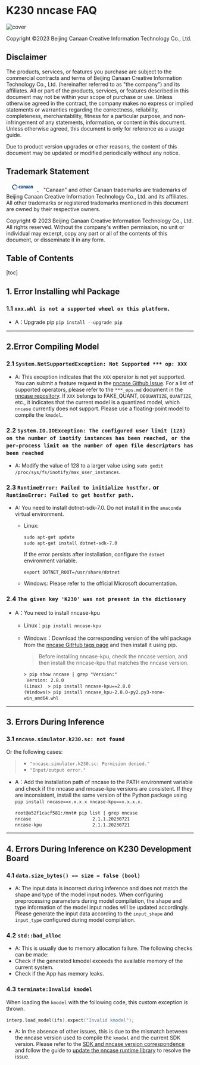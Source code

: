 # K230 nncase FAQ

![cover](../../zh/03_other/images/canaan-cover.png)

Copyright ©2023 Beijing Canaan Creative Information Technology Co., Ltd.

<div style="page-break-after:always"></div>

## Disclaimer

The products, services, or features you purchase are subject to the commercial contracts and terms of Beijing Canaan Creative Information Technology Co., Ltd. (hereinafter referred to as "the company") and its affiliates. All or part of the products, services, or features described in this document may not be within your scope of purchase or use. Unless otherwise agreed in the contract, the company makes no express or implied statements or warranties regarding the correctness, reliability, completeness, merchantability, fitness for a particular purpose, and non-infringement of any statements, information, or content in this document. Unless otherwise agreed, this document is only for reference as a usage guide.

Due to product version upgrades or other reasons, the content of this document may be updated or modified periodically without any notice.

## Trademark Statement

![logo](images/logo.png)、 "Canaan" and other Canaan trademarks are trademarks of Beijing Canaan Creative Information Technology Co., Ltd. and its affiliates. All other trademarks or registered trademarks mentioned in this document are owned by their respective owners.

Copyright © 2023 Beijing Canaan Creative Information Technology Co., Ltd. All rights reserved.
Without the company's written permission, no unit or individual may excerpt, copy any part or all of the contents of this document, or disseminate it in any form.

<div style="page-break-after:always"></div>

## Table of Contents

[toc]

## 1. Error Installing whl Package

### 1.1 `xxx.whl is not a supported wheel on this platform.`

- A：Upgrade pip `pip install --upgrade pip`

---

## 2.Error Compiling Model

### 2.1 `System.NotSupportedException: Not Supported *** op: XXX`

- A: This exception indicates that the `XXX` operator is not yet supported. You can submit a feature request in the [nncase Github Issue](https://github.com/kendryte/nncase/issues). For a list of supported operators, please refer to the `***_ops.md` document in the [nncase repository](https://github.com/kendryte/nncase/tree/release/2.0/docs). If `XXX` belongs to FAKE_QUANT, `DEQUANTIZE`, `QUANTIZE`, etc., it indicates that the current model is a quantized model, which `nncase` currently does not support. Please use a floating-point model to compile the `kmodel`.

### 2.2 `System.IO.IOException: The configured user limit (128) on the number of inotify instances has been reached, or the per-process limit on the number of open file descriptors has been reached`

- A: Modify the value of 128 to a larger value using `sudo gedit /proc/sys/fs/inotify/max_user_instances`.

### 2.3 `RuntimeError: Failed to initialize hostfxr.` or `RuntimeError: Failed to get hostfxr path.`

- A: You need to install dotnet-sdk-7.0. Do not install it in the `anaconda` virtual environment.
  - Linux:

    ```shell
    sudo apt-get update
    sudo apt-get install dotnet-sdk-7.0
    ```

    If the error persists after installation, configure the `dotnet` environment variable.

    ```shell
    export DOTNET_ROOT=/usr/share/dotnet
    ```

  - Windows: Please refer to the official Microsoft documentation.

### 2.4 `The given key 'K230' was not present in the dictionary`

- A：You need to install nncase-kpu

  - Linux：`pip install nncase-kpu`
  - Windows：Download the corresponding version of the whl package from the [nncase GitHub tags page](https://github.com/kendryte/nncase/tags) and then install it using pip.

    > Before installing nncase-kpu, check the nncase version, and then install the nncase-kpu that matches the nncase version.

    ```shell
    > pip show nncase | grep "Version:"
     Version: 2.8.0
    (Linux)  > pip install nncase-kpu==2.8.0
    (Windows)> pip install nncase_kpu-2.8.0-py2.py3-none-win_amd64.whl
    ```

---

## 3. Errors During Inference

### 3.1 `nncase.simulator.k230.sc: not found`

Or the following cases:

> - `"nncase.simulator.k230.sc: Permision denied."`
> - `"Input/output error."`

- A：Add the installation path of nncase to the PATH environment variable and check if the nncase and nncase-kpu versions are consistent. If they are inconsistent, install the same version of the Python package using `pip install nncase==x.x.x.x nncase-kpu==x.x.x.x.`

  ```shell
  root@a52f1cacf581:/mnt# pip list | grep nncase
  nncase                       2.1.1.20230721
  nncase-kpu                   2.1.1.20230721
  ```

---

## 4. Errors During Inference on K230 Development Board

### 4.1 `data.size_bytes() == size = false (bool)`

- A: The input data is incorrect during inference and does not match the shape and type of the model input nodes. When configuring preprocessing parameters during model compilation, the shape and type information of the model input nodes will be updated accordingly. Please generate the input data according to the `input_shape` and `input_type` configured during model compilation.

### 4.2 `std::bad_alloc`

- A: This is usually due to memory allocation failure. The following checks can be made:
- Check if the generated kmodel exceeds the available memory of the current system.
- Check if the App has memory leaks.

### 4.3 `terminate:Invalid kmodel`

When loading the `kmodel` with the following code, this custom exception is thrown.

```CPP
interp.load_model(ifs).expect("Invalid kmodel");
```

- A: In the absence of other issues, this is due to the mismatch between the nncase version used to compile the `kmodel` and the current SDK version. Please refer to the [SDK and nncase version correspondence](./K230_SDK_nncase_version_correspondence.md) and follow the guide to [update the nncase runtime library](./K230_SDK_Updating_nncase_Runtime_Library_Guide.md) to resolve the issue.
